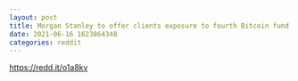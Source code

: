 ```yaml
--- 
layout: post 
title: Morgan Stanley to offer clients exposure to fourth Bitcoin fund through NYDIG and FS Investments. - SEC filing 
date: 2021-06-16 1623864348 
categories: reddit 
--- 
```

https://redd.it/o1a8kv